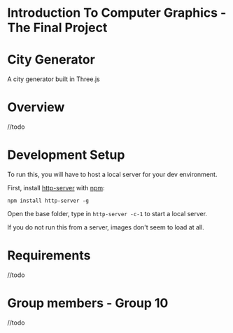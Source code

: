 # Introduction To Computer Graphics - The Final Project

# City Generator
A city generator built in Three.js

# Overview
//todo


# Development Setup
To run this, you will have to host a local server for your dev environment.

First, install [http-server](https://www.npmjs.com/package/http-server) with [npm](https://www.npmjs.com/):

`npm install http-server -g`

Open the base folder, type in `http-server -c-1` to start a local server.

If you do not run this from a server, images don't seem to load at all.



# Requirements
//todo

# Group members - Group 10
//todo
